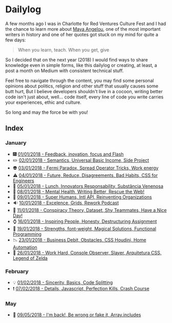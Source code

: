 # Dailylog

A few months ago I was in Charlotte for Red Ventures Culture Fest and I had the chance to learn more about [Maya Angelou](https://pt.wikipedia.org/wiki/Maya_Angelou), one of the most important writers in history and one of her quotes got stuck on my mind for quite a few days:

> When you learn, teach. When you get, give

So I decided that on the next year (2018) I would find ways to share knowledge even in simple forms, like this dailylog or creating, at least, a post a month on Medium with consistent technical stuff.

Feel free to navigate through the content, you may find some personal opinions about politics, religion and other stuff that usually causes some butt hurt, But I believe developers shouldn't live in a cocoon, writing better code isn't just about, well... code itself, every line of code you write carries your experiences, ethic and culture.

So long and may the force be with you!

## Index

### January

- :fireworks: [01/01/2018 - Feedback, inovation, focus and Flash](2018/january/01.md)
- :pencil2: [02/01/2018 - Semantics, Universal Basic Income, Side Project](2018/january/02.md)
- :alien: [03/01/2018 - Fermi Paradox, Spread Operator Tricks, Work energy](2018/january/03.md)
- :warning: [04/01/2018 - Future, Reduce, Disagreements, Bad Habits, CSS for Engineers](2018/january/04.md)
- :spaghetti: [05/01/2018 - Lunch, Innovators Responsability, Substância Venenosa](2018/january/05.md)
- :hospital: [08/01/2018 - Mental Health, Writing Better, Rescue the Web!](2018/january/08.md)
- :syringe: [09/01/2018 - Super Humans, Intl API, Reinventing Organizations](2018/january/09.md)
- :sound: [10/01/2018 - Excelence, Grids, Rework Podcast](2018/january/10.md)
- :thought_balloon: [11/01/2018 - Conspiracy Theory, Dataset, Shy Teammates, Have a Nice Day!](2018/january/11.md)
- :watch: [16/01/2018 - Inspiring People, Honesty, Destructuring Assignment](2018/january/16.md)
- :muscle: [19/01/2018 - Strengths, font-weight, Magical Solutions, Functional Programming](2018/january/19.md)
- :chart_with_downwards_trend: [23/01/2018 - Business Debit, Obstacles, CSS Houdini, Home Automation](2018/january/23.md)
- :office: [26/01/2018 - Work Hard, Console Observer, Slayer, Arquitetura CSS, Legend of Zelda](2018/january/26.md)

### February

- :bulb: [01/02/2018 - Sincerity, Basics, Code Splitting](2018/february/01.md)
- :heavy_exclamation_mark: [07/02/2018 - Details, Javascript, Perfection Kills, Crash Course](2018/february/07.md)

### May

- :evergreen_tree: [09/05/2018 - I'm back!, Be wrong or fake it, Array.includes](2018/may/09.md)